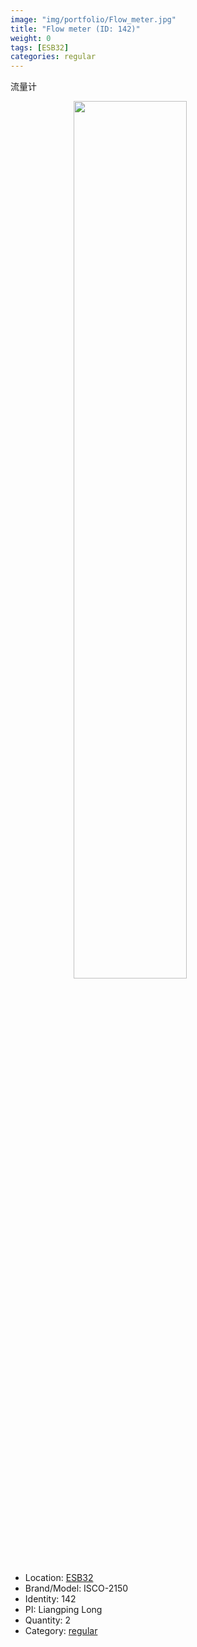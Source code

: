 ```yaml
---
image: "img/portfolio/Flow_meter.jpg"
title: "Flow meter (ID: 142)"
weight: 0
tags: [ESB32]
categories: regular
---
```


流量计

<!--more-->

<img src="../../img/portfolio/Flow_meter.jpg" width="60%" style="display: block; margin: auto;">

- Location: [ESB32](../../tags/esb32)
- Brand/Model: ISCO-2150
- Identity: 142
- PI: Liangping Long
- Quantity: 2
- Category: [regular](../../categories/regular)






